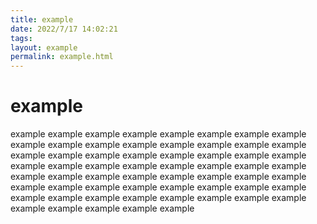```yaml
---
title: example
date: 2022/7/17 14:02:21
tags:
layout: example
permalink: example.html
---
```


# example

example example example example example example example example example example example example example example example example example example example example example example example example example example example example example example example example example example example example example example example example example example example example example example example example example example example example example example example example example example example example example 